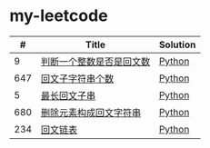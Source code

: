 # my-leetcode


| # | Title | Solution |
|---| ----- | -------- |
|9|[判断一个整数是否是回文数](https://leetcode.com/problems/palindrome-number/description/) | [Python](./src/9.py)
|647|[回文子字符串个数](https://leetcode.com/problems/palindromic-substrings/solution/) | [Python](./src/647.py)
|5|[最长回文子串](https://leetcode.com/problems/longest-palindromic-substring/solution/) | [Python](./src/5.py)
|680|[删除元素构成回文字符串](https://leetcode.com/problems/valid-palindrome-ii/solution/) | [Python](./src/680.py)
|234|[回文链表](https://leetcode.com/problems/palindrome-linked-list/description/) | [Python](./src/234.py)